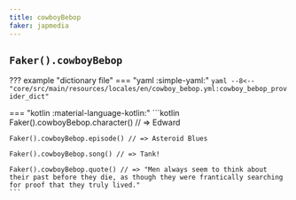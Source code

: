 ```yaml
---
title: cowboyBebop
faker: japmedia
---
```


## `Faker().cowboyBebop`

??? example "dictionary file"
    === "yaml :simple-yaml:"
        ```yaml
        --8<-- "core/src/main/resources/locales/en/cowboy_bebop.yml:cowboy_bebop_provider_dict"
        ```

=== "kotlin :material-language-kotlin:"
    ```kotlin
    Faker().cowboyBebop.character() // => Edward

    Faker().cowboyBebop.episode() // => Asteroid Blues

    Faker().cowboyBebop.song() // => Tank!

    Faker().cowboyBebop.quote() // => "Men always seem to think about their past before they die, as though they were frantically searching for proof that they truly lived."
    ```
